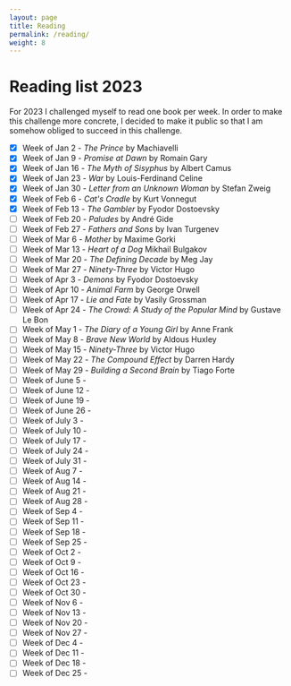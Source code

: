 ```yaml
---
layout: page
title: Reading
permalink: /reading/
weight: 8
---
```


# Reading list 2023

For 2023 I challenged myself to read one book per week. In order to make this challenge more concrete, I decided to make it public so that I am somehow obliged to succeed in this challenge.

* [x] Week of Jan 2 - *The Prince* by Machiavelli
* [x] Week of Jan 9 - *Promise at Dawn* by Romain Gary
* [x] Week of Jan 16 - *The Myth of Sisyphus* by Albert Camus
* [x] Week of Jan 23 - *War* by Louis-Ferdinand Celine
* [x] Week of Jan 30 - *Letter from an Unknown Woman* by Stefan Zweig
* [x] Week of Feb 6 - *Cat's Cradle* by Kurt Vonnegut
* [x] Week of Feb 13 - *The Gambler* by Fyodor Dostoevsky
* [ ] Week of Feb 20 - *Paludes* by André Gide
* [ ] Week of Feb 27 - *Fathers and Sons* by Ivan Turgenev
* [ ] Week of Mar 6 -  *Mother* by Maxime Gorki
* [ ] Week of Mar 13 - *Heart of a Dog* Mikhail Bulgakov
* [ ] Week of Mar 20 - *The Defining Decade* by Meg Jay
* [ ] Week of Mar 27 - *Ninety-Three* by Victor Hugo
* [ ] Week of Apr 3 - *Demons* by Fyodor Dostoevsky
* [ ] Week of Apr 10 - *Animal Farm* by George Orwell
* [ ] Week of Apr 17 - *Lie and Fate* by Vasily Grossman
* [ ] Week of Apr 24 - *The Crowd: A Study of the Popular Mind* by Gustave Le Bon
* [ ] Week of May 1 - *The Diary of a Young Girl* by Anne Frank 
* [ ] Week of May 8 - *Brave New World* by Aldous Huxley
* [ ] Week of May 15 - *Ninety-Three* by Victor Hugo
* [ ] Week of May 22 - *The Compound Effect* by Darren Hardy
* [ ] Week of May 29 - *Building a Second Brain* by Tiago Forte
* [ ] Week of June 5 - 
* [ ] Week of June 12 - 
* [ ] Week of June 19 - 
* [ ] Week of June 26 - 
* [ ] Week of July 3 - 
* [ ] Week of July 10 - 
* [ ] Week of July 17 - 
* [ ] Week of July 24 - 
* [ ] Week of July 31 - 
* [ ] Week of Aug 7 - 
* [ ] Week of Aug 14 - 
* [ ] Week of Aug 21 - 
* [ ] Week of Aug 28 - 
* [ ] Week of Sep 4 - 
* [ ] Week of Sep 11 - 
* [ ] Week of Sep 18 - 
* [ ] Week of Sep 25 - 
* [ ] Week of Oct 2 - 
* [ ] Week of Oct 9 - 
* [ ] Week of Oct 16 - 
* [ ] Week of Oct 23 - 
* [ ] Week of Oct 30 - 
* [ ] Week of Nov 6 - 
* [ ] Week of Nov 13 - 
* [ ] Week of Nov 20 - 
* [ ] Week of Nov 27 - 
* [ ] Week of Dec 4 - 
* [ ] Week of Dec 11 - 
* [ ] Week of Dec 18 - 
* [ ] Week of Dec 25 - 